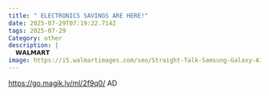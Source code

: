 ```yaml
---
title: " ELECTRONICS SAVINGS ARE HERE!"
date: 2025-07-29T07:19:22.714Z
tags: 2025-07-29
Category: other
description: |
  𝗪𝗔𝗟𝗠𝗔𝗥𝗧
image: https://i5.walmartimages.com/seo/Straight-Talk-Samsung-Galaxy-A15-64GB-5G-Black-Prepaid-Smartphone-Locked-to-Straight-Talk_b8d27fc1-439d-4079-8d22-c9431a88ae6d.c23095d0ea8df7ac186fa8513c020af8.jpeg?odnHeight=2000&odnWidth=2000&odnBg=FFFFFF
---
```

https://go.magik.ly/ml/2f9q0/
AD